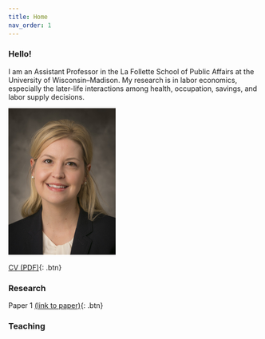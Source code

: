 ```yaml
---
title: Home
nav_order: 1
---
```


### Hello!
I am an Assistant Professor in the La Follette School of Public Affairs at the University of Wisconsin–Madison. My research is in labor economics, especially the later-life interactions among health, occupation, savings, and labor supply decisions.  

![left](docs/3329994.png)

[CV (PDF)](docs/Jacobs_CV.pdf){: .btn}

### Research 
Paper 1 [(link to paper)](papers/Jacobs_CV.pdf){: .btn}

### Teaching



```

```
